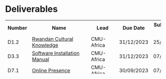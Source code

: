 # Deliverables

<table class="style-1" style="height: 174px;" width="425">
<tbody>
<tr>
<th>Number</th>
<th  style="min-width: 175px;">Name</th>
<th  style="min-width: 75px;">Lead</th>
<th style="min-width: 75px;">Due Date</th>
<th style="min-width: 75px;">Submission Date</th>
</tr>
<tr>
<td>D1.2</td>
<td><a href="https://cssr4africa.github.io/deliverables/CSSR4Africa_Deliverable_D1.2.pdf">Rwandan Cultural Knowledge</a></td>
<td>CMU-Africa</td>
<td>31/12/2023</td>
<td>25/10/2023</td>
</tr>
<tr>
<td>D3.3</td>
<td><a href="https://cssr4africa.github.io/deliverables/CSSR4Africa_Deliverable_D3.3.pdf">Software Installation Manual</a></td>
<td>CMU-Africa</td>
<td>31/12/2023</td>
<td>07/09/2023</td>
</tr>
<tr>
<td>D7.1</td>
<td><a href="https://cssr4africa.github.io/deliverables/CSSR4Africa_Deliverable_D7.1.pdf">Online Presence</a></td>
<td>CMU-Africa</td>
<td>30/09/2023</td>
<td>07/08/2023</td>
</tr>
</tbody>
</table>
